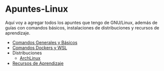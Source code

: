 # Apuntes-Linux

Aquí voy a agregar todos los apuntes que tengo de GNU/Linux, además de guías con comandos básicos, instalaciones de distribuciones y recursos de aprendizaje.

- [Comandos Generales y Básicos](./Comandos%20Generales/Comandos%20Generales%20y%20B%C3%A1sicos.md)
- [Comandos Dockers y WSL](./Dockers%20y%20WSL/Comandos%20Dockers%20y%20WSL.md)
- Distribuciones
	- [ArchLinux](./Distribuciones/ArchLinux/ArchLinux.md)
- [Recursos de Aprendizaje](./Recursos/Recursos%20de%20Aprendizaje.md)
